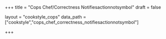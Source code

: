 +++
title = "Cops Chef/Correctness Notifiesactionnotsymbol"
draft = false

layout = "cookstyle_cops"
data_path = ["cookstyle","cops_chef_correctness_notifiesactionnotsymbol"]

+++

<!-- The content of this page is automatically generated from the
cops_chef_correctness_notifiesactionnotsymbol.yml file in github.com/chef/cookstyle/docs-chef-io/data/cookstyle. -->
